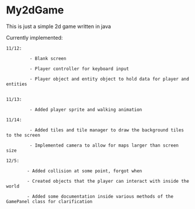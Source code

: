 # My2dGame

This is just a simple 2d game written in java

Currently implemented:

    11/12:

             - Blank screen

             - Player controller for keyboard input

             - Player object and entity object to hold data for player and entities

    
    11/13:

             - Added player sprite and walking animation

    11/14:

             - Added tiles and tile manager to draw the background tiles to the screen

             - Implemented camera to allow for maps larger than screen size

    12/5:
            
            - Added collision at some point, forgot when

            - Created objects that the player can interact with inside the world

            - Added some documentation inside various methods of the GamePanel class for clarification 

